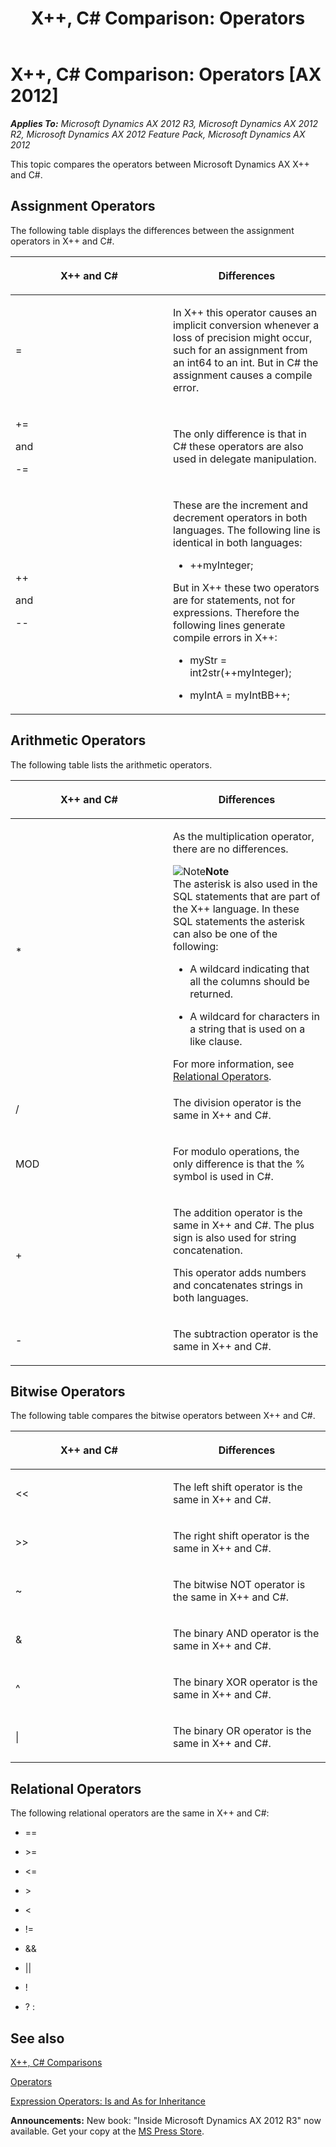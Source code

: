 ﻿---
title: 'X++, C# Comparison: Operators'
TOCTitle: 'X++, C# Comparison: Operators'
ms:assetid: bda4bc5d-93cc-48b6-bbd6-5d0e8029ebf3
ms:mtpsurl: https://msdn.microsoft.com/en-us/library/Cc967420(v=AX.60)
ms:contentKeyID: 35250038
ms.date: 05/18/2015
mtps_version: v=AX.60
---

# X++, C\# Comparison: Operators [AX 2012]


_**Applies To:** Microsoft Dynamics AX 2012 R3, Microsoft Dynamics AX 2012 R2, Microsoft Dynamics AX 2012 Feature Pack, Microsoft Dynamics AX 2012_

This topic compares the operators between Microsoft Dynamics AX X++ and C\#.

## Assignment Operators

The following table displays the differences between the assignment operators in X++ and C\#.

<table>
<colgroup>
<col style="width: 50%" />
<col style="width: 50%" />
</colgroup>
<thead>
<tr class="header">
<th><p>X++ and C#</p></th>
<th><p>Differences</p></th>
</tr>
</thead>
<tbody>
<tr class="odd">
<td><p>=</p></td>
<td><p>In X++ this operator causes an implicit conversion whenever a loss of precision might occur, such for an assignment from an int64 to an int. But in C# the assignment causes a compile error.</p></td>
</tr>
<tr class="even">
<td><p>+=</p>
<p>and</p>
<p>-=</p></td>
<td><p>The only difference is that in C# these operators are also used in delegate manipulation.</p></td>
</tr>
<tr class="odd">
<td><p>++</p>
<p>and</p>
<p>--</p></td>
<td><p>These are the increment and decrement operators in both languages. The following line is identical in both languages:</p>
<ul>
<li><p>++myInteger;</p></li>
</ul>
<p>But in X++ these two operators are for statements, not for expressions. Therefore the following lines generate compile errors in X++:</p>
<ul>
<li><p>myStr = int2str(++myInteger);</p></li>
<li><p>myIntA = myIntBB++;</p></li>
</ul></td>
</tr>
</tbody>
</table>


## Arithmetic Operators

The following table lists the arithmetic operators.

<table>
<colgroup>
<col style="width: 50%" />
<col style="width: 50%" />
</colgroup>
<thead>
<tr class="header">
<th><p>X++ and C#</p></th>
<th><p>Differences</p></th>
</tr>
</thead>
<tbody>
<tr class="odd">
<td><p>*</p></td>
<td><p>As the multiplication operator, there are no differences.</p>
<div class="mtps-table">
<div class="mtps-row">
<img src="images/Aa589339.alert_note(en-us,AX.60).gif" title="Note" alt="Note" class="note" /><strong>Note</strong>
</div>
<div class="mtps-row">
The asterisk is also used in the SQL statements that are part of the X++ language. In these SQL statements the asterisk can also be one of the following:
<ul>
<li><p>A wildcard indicating that all the columns should be returned.</p></li>
<li><p>A wildcard for characters in a string that is used on a like clause.</p></li>
</ul>
For more information, see <a href="relational-operators.md">Relational Operators</a>.
</div>
</div></td>
</tr>
<tr class="even">
<td><p>/</p></td>
<td><p>The division operator is the same in X++ and C#.</p></td>
</tr>
<tr class="odd">
<td><p>MOD</p></td>
<td><p>For modulo operations, the only difference is that the % symbol is used in C#.</p></td>
</tr>
<tr class="even">
<td><p>+</p></td>
<td><p>The addition operator is the same in X++ and C#. The plus sign is also used for string concatenation.</p>
<p>This operator adds numbers and concatenates strings in both languages.</p></td>
</tr>
<tr class="odd">
<td><p>-</p></td>
<td><p>The subtraction operator is the same in X++ and C#.</p></td>
</tr>
</tbody>
</table>


## Bitwise Operators

The following table compares the bitwise operators between X++ and C\#.

<table>
<colgroup>
<col style="width: 50%" />
<col style="width: 50%" />
</colgroup>
<thead>
<tr class="header">
<th><p>X++ and C#</p></th>
<th><p>Differences</p></th>
</tr>
</thead>
<tbody>
<tr class="odd">
<td><p>&lt;&lt;</p></td>
<td><p>The left shift operator is the same in X++ and C#.</p></td>
</tr>
<tr class="even">
<td><p>&gt;&gt;</p></td>
<td><p>The right shift operator is the same in X++ and C#.</p></td>
</tr>
<tr class="odd">
<td><p>~</p></td>
<td><p>The bitwise NOT operator is the same in X++ and C#.</p></td>
</tr>
<tr class="even">
<td><p>&amp;</p></td>
<td><p>The binary AND operator is the same in X++ and C#.</p></td>
</tr>
<tr class="odd">
<td><p>^</p></td>
<td><p>The binary XOR operator is the same in X++ and C#.</p></td>
</tr>
<tr class="even">
<td><p>|</p></td>
<td><p>The binary OR operator is the same in X++ and C#.</p></td>
</tr>
</tbody>
</table>


## Relational Operators

The following relational operators are the same in X++ and C\#:

  - \==

  - \>=

  - \<=

  - \>

  - \<

  - \!=

  - &&

  - ||

  - \!

  - ? :

## See also

[X++, C\# Comparisons](x-csharp-comparisons.md)

[Operators](operators.md)

[Expression Operators: Is and As for Inheritance](expression-operators-is-and-as-for-inheritance.md)

  
**Announcements:** New book: "Inside Microsoft Dynamics AX 2012 R3" now available. Get your copy at the [MS Press Store](https://www.microsoftpressstore.com/store/inside-microsoft-dynamics-ax-2012-r3-9780735685109).


